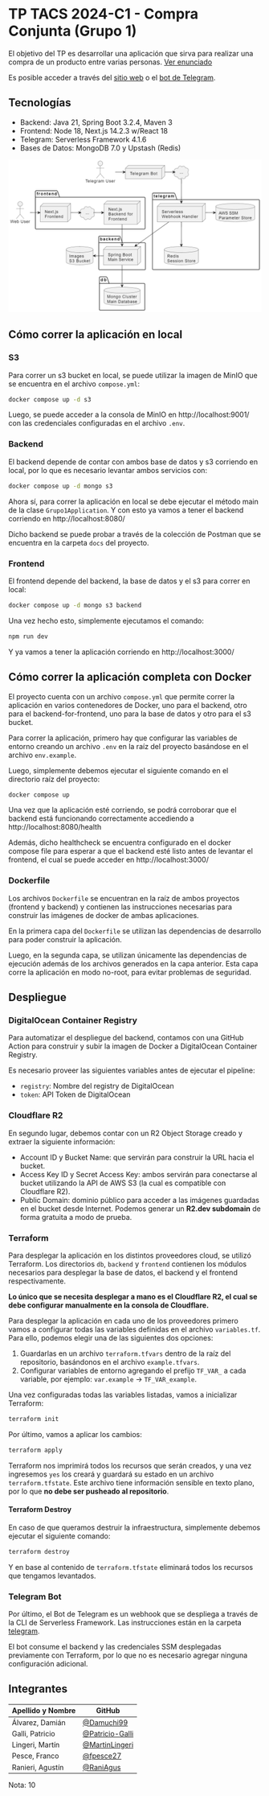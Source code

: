 # TP TACS 2024-C1 - Compra Conjunta (Grupo 1)

El objetivo del TP es desarrollar una aplicación que sirva para realizar una
compra de un producto entre varias personas.
[Ver enunciado](https://docs.google.com/document/d/e/2PACX-1vRg7hKBnJ80MhyYrISjxbkf13QVZpInt-D6Fgg32tB_BTJwxDdVVlg3PjHW6Qzv-AlopUPsJDJoajPy/pub)

Es posible acceder a través del
[sitio web](https://tacs-compra-conjunta.vercel.app/) o el
[bot de Telegram](https://web.telegram.org/k/#@TACSCompraConjuntaBot).

## Tecnologías

- Backend: Java 21, Spring Boot 3.2.4, Maven 3
- Frontend: Node 18, Next.js 14.2.3 w/React 18
- Telegram: Serverless Framework 4.1.6
- Bases de Datos: MongoDB 7.0 y Upstash (Redis)

![tacs](docs/diagram.png)

## Cómo correr la aplicación en local

### S3

Para correr un s3 bucket en local, se puede utilizar la imagen de MinIO que se
encuentra en el archivo `compose.yml`:

```bash
docker compose up -d s3
```

Luego, se puede acceder a la consola de MinIO en http://localhost:9001/ con las
credenciales configuradas en el archivo `.env`.

### Backend

El backend depende de contar con ambos base de datos y s3 corriendo en local,
por lo que es necesario levantar ambos servicios con:

```sh
docker compose up -d mongo s3
```

Ahora sí, para correr la aplicación en local se debe ejecutar el método main de
la clase `Grupo1Application`. Y con esto ya vamos a tener el backend corriendo
en http://localhost:8080/

Dicho backend se puede probar a través de la colección de Postman que se
encuentra en la carpeta `docs` del proyecto.

### Frontend

El frontend depende del backend, la base de datos y el s3 para correr en local:

```bash
docker compose up -d mongo s3 backend
```

Una vez hecho esto, simplemente ejecutamos el comando:

```bash
npm run dev
```

Y ya vamos a tener la aplicación corriendo en http://localhost:3000/

## Cómo correr la aplicación completa con Docker

El proyecto cuenta con un archivo `compose.yml` que permite correr la
aplicación en varios contenedores de Docker, uno para el backend, otro para el
backend-for-frontend, uno para la base de datos y otro para el s3 bucket.

Para correr la aplicación, primero hay que configurar las variables de entorno
creando un archivo `.env` en la raíz del proyecto basándose en el archivo
`env.example`.

Luego, simplemente debemos ejecutar el siguiente comando en el directorio raíz
del proyecto:

```bash
docker compose up
```

Una vez que la aplicación esté corriendo, se podrá corroborar que el backend
está funcionando correctamente accediendo a http://localhost:8080/health

Además, dicho healthcheck se encuentra configurado en el docker compose file
para esperar a que el backend esté listo antes de levantar el frontend, el cual
se puede acceder en http://localhost:3000/

### Dockerfile

Los archivos `Dockerfile` se encuentran en la raíz de ambos proyectos (frontend
y backend) y contienen las instrucciones necesarias para construir las imágenes
de docker de ambas aplicaciones.

En la primera capa del `Dockerfile` se utilizan las dependencias de desarrollo
para poder construir la aplicación.

Luego, en la segunda capa, se utilizan únicamente las dependencias de ejecución
además de los archivos generados en la capa anterior. Esta capa corre la
aplicación en modo no-root, para evitar problemas de seguridad.

## Despliegue

### DigitalOcean Container Registry

Para automatizar el despliegue del backend, contamos con una GitHub Action
para construir y subir la imagen de Docker a DigitalOcean Container Registry.

Es necesario proveer las siguientes variables antes de ejecutar el pipeline:
- `registry`: Nombre del registry de DigitalOcean
- `token`: API Token de DigitalOcean

### Cloudflare R2

En segundo lugar, debemos contar con un R2 Object Storage creado y extraer
la siguiente información:
- Account ID y Bucket Name: que servirán para construir la URL hacia el
  bucket.
- Access Key ID y Secret Access Key: ambos servirán para conectarse al bucket
  utilizando la API de AWS S3 (la cual es compatible con Cloudflare R2).
- Public Domain: dominio público para acceder a las imágenes guardadas en el
  bucket desde Internet. Podemos generar un **R2.dev subdomain** de forma
  gratuita a modo de prueba.

### Terraform

Para desplegar la aplicación en los distintos proveedores cloud, se utilizó
Terraform. Los directorios `db`, `backend` y `frontend` contienen los módulos
necesarios para desplegar la base de datos, el backend y el frontend
respectivamente.

**Lo único que se necesita desplegar a mano es el Cloudflare R2, el cual se
debe configurar manualmente en la consola de Cloudflare.**

Para desplegar la aplicación en cada uno de los proveedores primero vamos a
configurar todas las variables definidas en el archivo `variables.tf`. Para
ello, podemos elegir una de las siguientes dos opciones:

1. Guardarlas en un archivo `terraform.tfvars` dentro de la raíz del
   repositorio, basándonos en el archivo `example.tfvars`.
2. Configurar variables de entorno agregando el prefijo `TF_VAR_` a cada
   variable, por ejemplo: `var.example` -> `TF_VAR_example`.

Una vez configuradas todas las variables listadas, vamos a inicializar
Terraform:

```bash
terraform init
```

Por último, vamos a aplicar los cambios:

```bash
terraform apply
```

Terraform nos imprimirá todos los recursos que serán creados, y una vez
ingresemos `yes` los creará y guardará su estado en un archivo
`terraform.tfstate`. Este archivo tiene información sensible en texto
plano, por lo que **no debe ser pusheado al repositorio**.

#### Terraform Destroy

En caso de que queramos destruir la infraestructura, simplemente debemos
ejecutar el siguiente comando:

```bash
terraform destroy
```

Y en base al contenido de `terraform.tfstate` eliminará todos los recursos que
tengamos levantados.

### Telegram Bot

Por último, el Bot de Telegram es un webhook que se despliega a través de la
CLI de Serverless Framework. Las instrucciones están en la carpeta
[telegram](./telegram).

El bot consume el backend y las credenciales SSM desplegadas previamente con
Terraform, por lo que no es necesario agregar ninguna configuración adicional.

## Integrantes

| Apellido y Nombre | GitHub                                               |
|-------------------|------------------------------------------------------|
| Álvarez, Damián   | [@Damuchi99](https://github.com/Damuchi99)           |
| Galli, Patricio   | [@Patricio-Galli](https://github.com/Patricio-Galli) |
| Lingeri, Martín   | [@MartinLingeri](https://github.com/MartinLingeri)   |
| Pesce, Franco     | [@fpesce27](https://github.com/fpesce27)             |
| Ranieri, Agustín  | [@RaniAgus](https://github.com/RaniAgus)             |

Nota: 10
